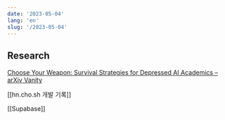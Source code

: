 ```yaml
---
date: '2023-05-04'
lang: 'en'
slug: '/2023-05-04'
---
```


## Research

[Choose Your Weapon: Survival Strategies for Depressed AI Academics – arXiv Vanity](https://www.arxiv-vanity.com/papers/2304.06035/)

[[hn.cho.sh 개발 기록]]

[[Supabase]]
